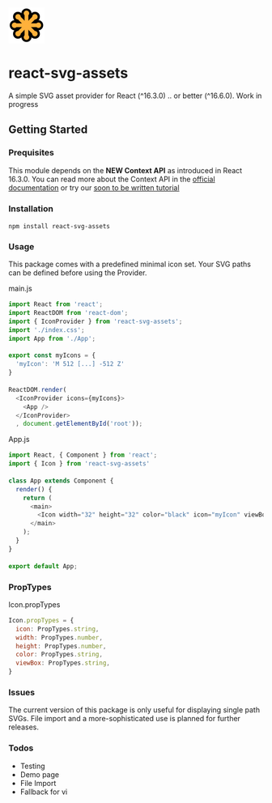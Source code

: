![Official SVG logo](svg-logo.png)
# react-svg-assets
A simple SVG asset provider for React (^16.3.0) .. or better (^16.6.0). Work in progress

## Getting Started

### Prequisites
This module depends on the **NEW Context API** as introduced in React 16.3.0. You can read more about the Context API in the [official documentation](https://reactjs.org/docs/context.html) or try our [soon to be written tutorial]()

### Installation
```
npm install react-svg-assets
```

### Usage
This package comes with a predefined minimal icon set. Your SVG paths can be defined before using the Provider.

main.js
```javascript
import React from 'react';
import ReactDOM from 'react-dom';
import { IconProvider } from 'react-svg-assets';
import './index.css';
import App from './App';

export const myIcons = {
  'myIcon': 'M 512 [...] -512 Z'
}

ReactDOM.render(
  <IconProvider icons={myIcons}>
    <App />
  </IconProvider>
  , document.getElementById('root'));
```

App.js
```javascript
import React, { Component } from 'react';
import { Icon } from 'react-svg-assets'

class App extends Component {
  render() {
    return (
      <main>
        <Icon width="32" height="32" color="black" icon="myIcon" viewBox="0 0 1024 1024" />
      </main>
    );
  }
}

export default App;

```

### PropTypes
Icon.propTypes
```javascript
Icon.propTypes = {
  icon: PropTypes.string,
  width: PropTypes.number,
  height: PropTypes.number,
  color: PropTypes.string,
  viewBox: PropTypes.string,
}
```

### Issues
The current version of this package is only useful for displaying single path SVGs. File import and a more-sophisticated use is planned for further releases.

### Todos
- Testing
- Demo page
- File Import
- Fallback for vi
